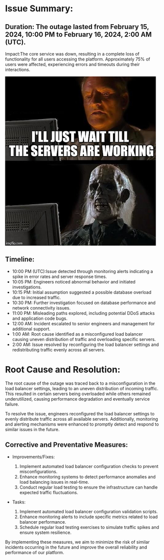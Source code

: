 # Issue Summary:

## Duration: The outage lasted from February 15, 2024, 10:00 PM to February 16, 2024, 2:00 AM (UTC).
 Impact:The core service was down, resulting in a complete loss of functionality for all users accessing the platform. Approximately 75% of users were affected, experiencing errors and timeouts during their interactions.

![alt text](postmorterm.jpg)

## Timeline:

- 10:00 PM (UTC):Issue detected through monitoring alerts indicating a spike in error rates and server response times.
- 10:05 PM: Engineers noticed abnormal behavior and initiated investigations.
- 10:15 PM: Initial assumption suggested a possible database overload due to increased traffic.
- 10:30 PM: Further investigation focused on database performance and network connectivity issues.
- 11:00 PM: Misleading paths explored, including potential DDoS attacks and application code bugs.
- 12:00 AM: Incident escalated to senior engineers and management for additional support.
- 1:00 AM: Root cause identified as a misconfigured load balancer causing uneven distribution of traffic and overloading specific servers.
- 2:00 AM: Issue resolved by reconfiguring the load balancer settings and redistributing traffic evenly across all servers.

# Root Cause and Resolution:

The root cause of the outage was traced back to a misconfiguration in the load balancer settings, leading to an uneven distribution of incoming traffic. This resulted in certain servers being overloaded while others remained underutilized, causing performance degradation and eventually service failure.

To resolve the issue, engineers reconfigured the load balancer settings to evenly distribute traffic across all available servers. Additionally, monitoring and alerting mechanisms were enhanced to promptly detect and respond to similar issues in the future.

## Corrective and Preventative Measures:

- Improvements/Fixes:
  1. Implement automated load balancer configuration checks to prevent misconfigurations.
  2. Enhance monitoring systems to detect performance anomalies and load balancing issues in real-time.
  3. Conduct regular load testing to ensure the infrastructure can handle expected traffic fluctuations.

- Tasks:
  1. Implement automated load balancer configuration validation scripts.
  2. Enhance monitoring alerts to include specific metrics related to load balancer performance.
  3. Schedule regular load testing exercises to simulate traffic spikes and ensure system resilience.

By implementing these measures, we aim to minimize the risk of similar incidents occurring in the future and improve the overall reliability and performance of our platform.
